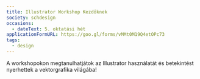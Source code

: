 ```yaml
---
title: Illustrator Workshop Kezdőknek
society: schdesign
occasions:
  - dateText: 5. oktatási hét
applicationFormURL: https://goo.gl/forms/vMMt0M19Q4etOPc73
tags:
  - design
---
```


A workshopokon megtanulhatjátok az Illustrator használatát és betekintést nyerhettek a vektorgrafika világába!
